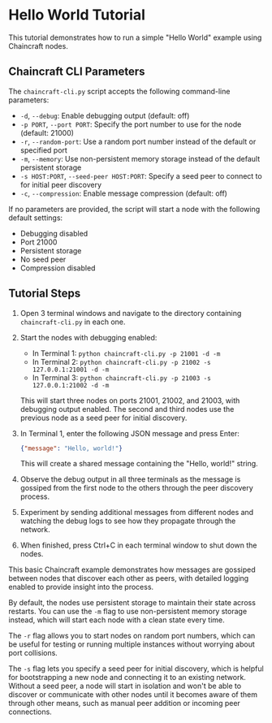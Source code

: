 # Hello World Tutorial

This tutorial demonstrates how to run a simple "Hello World" example using Chaincraft nodes.

## Chaincraft CLI Parameters

The `chaincraft-cli.py` script accepts the following command-line parameters:

- `-d`, `--debug`: Enable debugging output (default: off)
- `-p PORT`, `--port PORT`: Specify the port number to use for the node (default: 21000)
- `-r`, `--random-port`: Use a random port number instead of the default or specified port
- `-m`, `--memory`: Use non-persistent memory storage instead of the default persistent storage
- `-s HOST:PORT`, `--seed-peer HOST:PORT`: Specify a seed peer to connect to for initial peer discovery
- `-c`, `--compression`: Enable message compression (default: off)

If no parameters are provided, the script will start a node with the following default settings:
- Debugging disabled
- Port 21000
- Persistent storage
- No seed peer
- Compression disabled

## Tutorial Steps

1. Open 3 terminal windows and navigate to the directory containing `chaincraft-cli.py` in each one.

2. Start the nodes with debugging enabled:
   - In Terminal 1: `python chaincraft-cli.py -p 21001 -d -m`
   - In Terminal 2: `python chaincraft-cli.py -p 21002 -s 127.0.0.1:21001 -d -m`
   - In Terminal 3: `python chaincraft-cli.py -p 21003 -s 127.0.0.1:21002 -d -m`

   This will start three nodes on ports 21001, 21002, and 21003, with debugging output enabled. The second and third nodes use the previous node as a seed peer for initial discovery.

3. In Terminal 1, enter the following JSON message and press Enter:
   ```json
   {"message": "Hello, world!"}
   ```

   This will create a shared message containing the "Hello, world!" string.

4. Observe the debug output in all three terminals as the message is gossiped from the first node to the others through the peer discovery process.

5. Experiment by sending additional messages from different nodes and watching the debug logs to see how they propagate through the network.

6. When finished, press Ctrl+C in each terminal window to shut down the nodes.

This basic Chaincraft example demonstrates how messages are gossiped between nodes that discover each other as peers, with detailed logging enabled to provide insight into the process.

By default, the nodes use persistent storage to maintain their state across restarts. You can use the `-m` flag to use non-persistent memory storage instead, which will start each node with a clean state every time.

The `-r` flag allows you to start nodes on random port numbers, which can be useful for testing or running multiple instances without worrying about port collisions.

The `-s` flag lets you specify a seed peer for initial discovery, which is helpful for bootstrapping a new node and connecting it to an existing network. Without a seed peer, a node will start in isolation and won't be able to discover or communicate with other nodes until it becomes aware of them through other means, such as manual peer addition or incoming peer connections.